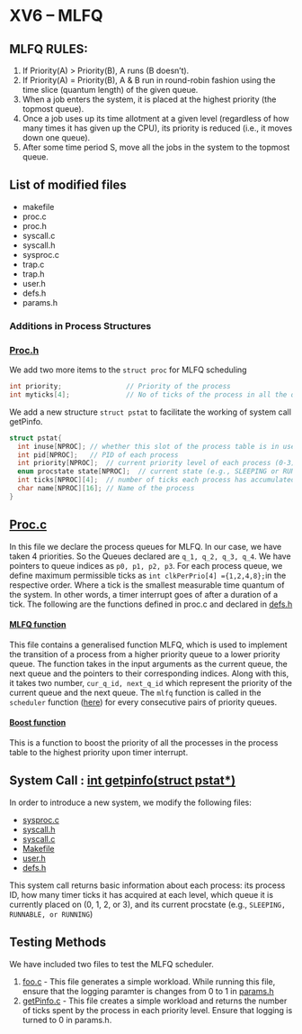 # XV6 – MLFQ
## MLFQ RULES:
1. If Priority(A) > Priority(B), A runs (B doesn’t). 
2. If Priority(A) = Priority(B), A & B run in round-robin fashion using the time slice (quantum length) of the given queue.
3. When a job enters the system, it is placed at the highest priority (the topmost queue). 
4. Once a job uses up its time allotment at a given level (regardless of how many times it has given up the CPU), its priority is reduced (i.e., it moves down one queue). 
5. After some time period S, move all the jobs in the system to the topmost queue.

## List of modified files
* makefile
* proc.c
* proc.h
* syscall.c
* syscall.h
* sysproc.c
* trap.c
* trap.h
* user.h
* defs.h
* params.h

### Additions in Process Structures
### [Proc.h](https://github.com/uditvyas/xv6-MLFQ/blob/master/proc.h)
We add two more items to the ```struct proc``` for MLFQ scheduling
```C
int priority;                // Priority of the process
int myticks[4];              // No of ticks of the process in all the queues
```

We add a new structure ```struct pstat``` to facilitate the working of system call getPinfo.
```C
struct pstat{
  int inuse[NPROC]; // whether this slot of the process table is in use (1 or 0)
  int pid[NPROC];   // PID of each process
  int priority[NPROC];  // current priority level of each process (0-3)
  enum procstate state[NPROC];  // current state (e.g., SLEEPING or RUNNABLE) of each process
  int ticks[NPROC][4];  // number of ticks each process has accumulated at each of 4 priorities
  char name[NPROC][16]; // Name of the process
}
```
## [Proc.c](https://github.com/uditvyas/xv6-MLFQ/blob/master/proc.c)

In this file we declare the process queues for MLFQ. In our case, we have taken 4 priorities. So the Queues declared are ```q_1, q_2, q_3, q_4```. We have pointers to queue indices as ```p0, p1, p2, p3```. 
For each process queue, we define maximum permissible ticks as ```int clkPerPrio[4] ={1,2,4,8};```in the respective order. Where a tick is the smallest measurable time quantum of the system. In other words, a timer interrupt goes of after a duration of a tick.
The following are the functions defined in proc.c and declared in [defs.h](
https://github.com/uditvyas/xv6-MLFQ/blob/master/defs.h#L128)
#### [MLFQ function](https://github.com/uditvyas/xv6-MLFQ/blob/c80326de909811f20a783b5d6ffa526146f4d85f/proc.c#L434)
This file contains a generalised function MLFQ, which is used to implement the transition of a process from a higher priority queue to a lower priority queue.
The function takes in the input arguments as the current queue, the next queue and the pointers to their corresponding indices. Along with this, it takes two number, ```cur_q_id, next_q_id``` which represent the priority of the current queue and the next queue. 
The ```mlfq``` function is called in the ```scheduler``` function ([here](https://github.com/uditvyas/xv6-MLFQ/blob/master/proc.c#L508)) for every consecutive pairs of priority queues. 
#### [Boost function](https://github.com/uditvyas/xv6-MLFQ/blob/master/proc.c#L363)
This is a function to boost the priority of all the processes in the process table to the highest priority upon timer interrupt. 

## System Call : [int getpinfo(struct pstat*)](https://github.com/uditvyas/xv6-MLFQ/blob/master/getpinfo.c) 

In order to introduce a new system, we modify the following files:
* [sysproc.c](https://github.com/uditvyas/xv6-MLFQ/blob/master/sysproc.c#L98)
* [syscall.h](https://github.com/uditvyas/xv6-MLFQ/blob/master/syscall.h#L24)
* [syscall.c](https://github.com/uditvyas/xv6-MLFQ/blob/master/syscall.c#L136)
* [Makefile](https://github.com/uditvyas/xv6-MLFQ/blob/master/Makefile)
* [user.h](https://github.com/uditvyas/xv6-MLFQ/blob/master/user.h#L30)
* [defs.h](https://github.com/uditvyas/xv6-MLFQ/blob/master/defs.h#L131)

This system call returns basic information about each process: its process ID, how many timer ticks it has acquired at each level, which queue it is currently placed on (0, 1, 2, or 3), and its current procstate (e.g., ```SLEEPING, RUNNABLE, or RUNNING```)

## Testing Methods
We have included two files to test the MLFQ scheduler.
1. [foo.c](https://github.com/uditvyas/xv6-MLFQ/blob/master/foo.c) - This file generates a simple workload. While running this file, ensure that the logging paramter is changes from 0 to 1 in [params.h](https://github.com/uditvyas/xv6-MLFQ/blob/master/param.h#L14)
2. [getPinfo.c](https://github.com/uditvyas/xv6-MLFQ/blob/master/getPinfo.c) - This file creates a simple workload and returns the number of ticks spent by the process in each priority level. Ensure that logging is turned to 0 in params.h.
 



